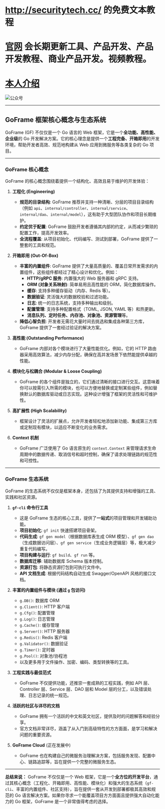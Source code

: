 # http://securitytech.cc/ 的免费文本教程

# [官网](securitytech.cc) 会长期更新工具、产品开发、产品开发教程、商业产品开发。视频教程。

# [本人介绍](http://securitytech.cc/about)

![公众号](https://github.com/haidragon/haidragon/blob/main/gzh.png)


---
## GoFrame 框架核心概念与生态系统

GoFrame (GF) 不仅仅是一个 Go 语言的 Web 框架，它是一个**全功能、高性能、企业级**的 Go 开发解决方案。它的核心理念是提供一个**工程完备、开箱即用**的开发环境，帮助开发者高效、规范地构建从 Web 应用到微服务等各类复杂的 Go 项目。

---

### GoFrame 核心概念

GoFrame 的核心概念围绕着提供一个结构化、高效且易于维护的开发体验：

1.  **工程化 (Engineering)**
    * **规范的目录结构**: GoFrame 推荐并支持一种清晰、分层的项目目录结构（例如 `api`、`internal/controller`、`internal/service`、`internal/dao`、`internal/model`），这有助于大型团队协作和项目长期维护。
    * **约定优于配置**: GoFrame 鼓励开发者遵循其内部的约定，从而减少繁琐的配置工作，提高开发效率。
    * **全流程覆盖**: 从项目初始化、代码编写、测试到部署，GoFrame 提供了一整套的工具和规范。

2.  **开箱即用 (Out-Of-Box)**
    * **丰富的内置组件**: GoFrame 提供了大量高质量的、覆盖日常开发需求的内置组件，这些组件都经过了精心设计和优化。例如：
        * **HTTP/gRPC 服务**: 内置强大的 Web 服务器和 gRPC 支持。
        * **ORM (对象关系映射)**: 简单易用且高性能的 ORM，简化数据库操作。
        * **缓存**: 支持多种缓存驱动（内存、Redis 等）。
        * **数据验证**: 灵活强大的数据校验和过滤功能。
        * **日志**: 统一的日志系统，支持多种输出和级别。
        * **配置管理**: 支持多种配置格式（TOML, JSON, YAML 等）和热更新。
        * **消息队列、定时任务、内存池、对象池、资源管理**等。
    * **降低心智负担**: 开发者无需花大量时间去挑选和集成各种第三方库，GoFrame 提供了一套经过验证的解决方案。

3.  **高性能 (Outstanding Performance)**
    * GoFrame 内部对各个模块进行了大量性能优化。例如，它的 HTTP 路由器采用高效算法，减少内存分配，确保在高并发场景下依然能提供卓越的性能。

4.  **模块化与松耦合 (Modular & Loose Coupling)**
    * GoFrame 的各个组件是独立的，它们通过清晰的接口进行交互。这意味着你可以按需引入所需的模块，也可以方便地替换或定制某些组件，例如替换默认的数据库驱动或日志实现。这种设计增强了框架的灵活性和可维护性。

5.  **高扩展性 (High Scalability)**
    * 框架设计了灵活的扩展点，允许开发者轻松地添加新功能、集成第三方库或定制现有模块，以适应不断变化的业务需求。

6.  **Context 机制**
    * GoFrame 广泛使用了 Go 语言原生的 `context.Context` 来管理请求生命周期中的数据传递、取消信号和超时控制，确保了请求处理链路的规范性和可控性。

---

### GoFrame 生态系统

GoFrame 的生态系统不仅仅是框架本身，还包括了为其提供支持和增强的工具、实践和社区资源。

1.  **`gf-cli` 命令行工具**
    * 这是 GoFrame 生态的核心工具，提供了**一站式**的项目管理和开发辅助功能。
    * **项目初始化**: `gf init` 快速搭建项目骨架。
    * **代码生成**: `gf gen model`（根据数据库表生成 ORM 模型）、`gf gen dao`（生成数据访问层）、`gf gen service`（生成业务逻辑层）等，极大减少重复代码编写。
    * **项目构建与运行**: `gf build`、`gf run` 等。
    * **数据库迁移**: 辅助数据库 Schema 版本控制。
    * **资源打包**: 将静态资源打包到可执行文件中。
    * **API 文档生成**: 根据代码结构自动生成 Swagger/OpenAPI 风格的接口文档。

2.  **丰富的内置组件与模块 (通过 `g` 包访问)**
    * `g.DB()`: 数据库 ORM
    * `g.Client()`: HTTP 客户端
    * `g.Cfg()`: 配置管理
    * `g.Log()`: 日志管理
    * `g.Cache()`: 缓存管理
    * `g.Server()`: HTTP 服务器
    * `g.Redis()`: Redis 客户端
    * `g.Validator()`: 数据验证
    * `g.Timer()`: 定时器
    * `g.Pool()`: 对象池/协程池
    * 以及更多用于文件操作、加密、编码、类型转换等的工具。

3.  **工程实践与最佳范式**
    * GoFrame 不仅提供功能，还推崇一套成熟的工程实践，例如 API 层、Controller 层、Service 层、DAO 层和 Model 层的分工，以及错误处理、日志记录的统一规范。

4.  **活跃的社区与详尽的文档**
    * GoFrame 拥有一个活跃的中文和英文社区，提供及时的问题解答和经验分享。
    * 官方文档非常详尽，涵盖了从入门到高级特性的方方面面，是学习和解决问题的重要资源。

5.  **GoFrame Cloud** (正在发展中)
    * GoFrame 也在构建自己的微服务治理解决方案，包括服务发现、配置中心、链路追踪等，旨在提供一个完整的微服务生态。

---

**总结来说：** GoFrame 不仅仅是一个 Web 框架，它是一个**全方位的开发平台**，通过其核心概念（工程化、开箱即用、高性能、模块化）和强大的生态系统（`gf-cli`、丰富的内置组件、社区支持），旨在提供一套从开发到部署都极其高效和规范的 Go 语言解决方案。如果你寻求一个能覆盖项目方方面面且提供强大自动化能力的 Go 框架，GoFrame 是一个非常值得考虑的选择。